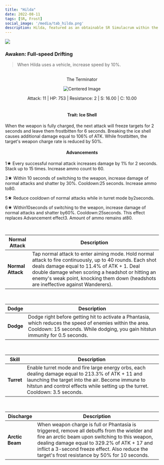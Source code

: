 ```yaml
---
title: "Hilda"
date: 2022-08-11
tags: [SR, Frost]
social_image: '/media/tab_hilda.png'
description: Hilda, featured as an obtainable SR Simulacrum within the simulacrum system, associated with the weapon The Terminator.
---
```


![](https://i.postimg.cc/bwMgyXkF/Simulacrum-Hilda-Prototype.webp)

### Awaken:  Full-speed Drifting
> When Hilda uses a vehicle, increase speed by 10%.

</br>
<center>
The Terminator
</center>
<p align="center">
<img src="https://i.postimg.cc/K8mgS013/Icon-Weapon-The-Terminator.webp" alt="Centered Image">
</p>
<center>
Attack: 11 | HP: 753 | Resistance: 2 | S: 16.00 | C: 10.00
</center>

</br>

<h4 style="text-align: center;"> Trait: Ice Shell </h4>

When the weapon is fully charged, the next attack will freeze targets for 2 seconds and leave them frostbitten for 6 seconds. Breaking the ice shell causes additional damage equal to 106% of ATK. While frostbitten, the target's weapon charge rate is reduced by 50%.

<h4 style="text-align: center;"> Advancements </h4>



1★ Every successful normal attack increases damage by 1% for 2 seconds. Stack up to 15 times. Increase ammo count to 60.

3★ Within 10 seconds of switching to the weapon, increase damage of normal attacks and shatter by 30%. Cooldown:25 seconds. Increase ammo to80.

5★ Reduce cooldown of normal attacks while in turret mode by2seconds.

6★ Within10seconds of switching to the weapon, increase damage of normal attacks and shatter by60%. Cooldown:25seconds. This effect replaces Advancement effect3. Amount of ammo remains at80.

</br>


| Normal Attack | Description |
| --- | --- |
| **Normal Attack** | Tap normal attack to enter aiming mode. Hold normal attack to fire continuously, up to 40 rounds. Each shot deals damage equal to 11.4% of ATK + 1. Deal double damage when scoring a headshot or hitting an enemy's weak point, knocking them down (headshots are ineffective against Wanderers). |

</br>

| Dodge | Description |
| --- | --- |
| **Dodge** | Dodge right before getting hit to activate a Phantasia, which reduces the speed of enemies within the area. Cooldown: 15 seconds. While dodging, you gain hitstun immunity for 0.5 seconds. |

</br>

| Skill | Description |
| --- | --- |
| **Turret** | Enable turret mode and fire large energy orbs, each dealing damage equal to 213.3% of ATK + 11 and launching the target into the air. Become immune to hitstun and control effects while setting up the turret. Cooldown: 3.5 seconds. |


</br>

| Discharge | Description |
| --- | --- |
| **Arctic Beam** | When weapon charge is full or Phantasia is triggered, remove all debuffs from the wielder and fire an arctic beam upon switching to this weapon, dealing damage equal to 329.2% of ATK + 17 and inflict a 3-second freeze effect. Also reduce the target's frost resistance by 50% for 10 seconds.



